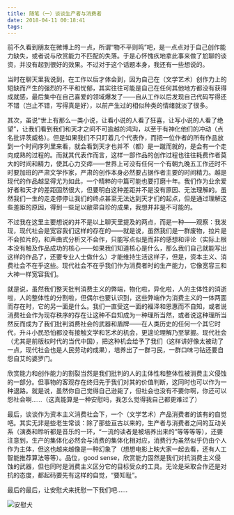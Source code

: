 ```yaml
---
title: 随笔（一）谈谈生产者与消费者
date: 2018-04-11 00:18:41
tags:
---
```

前不久看到朋友在微博上的一点，所谓“物不平则鸣”吧，是一点点对于自己创作能力缺失，或者说与欣赏能力不匹配的失落。于是心怀愧疚地拿此事来做了尬聊的谈资，并没有起到很好的效果。不过对于这个话题本身，我还有一些想说的。

当时在聊天里我说到，在工作以后才体会到，因为自己在（文学艺术）创作力上的短缺而产生的强烈的不平和忧郁，其实往往可能是自己在任何其他地方都没有获得成就感，最后集中在自己喜爱的领域爆发了——自从工作以后发现自己代码写得还不错（岂止不错，写得真是好），以前产生过的相似种类的情绪就淡了很多。

其次，虽说“世上有那么一类小说，让看小说的人看了狂喜，让写小说的人看了绝望”，让我们看到我们和天才之间不可逾越的鸿沟，以至于有神化他们的冲动（点名批评茨威格）。但是如果我们不只盯着几个代表作，而把一位作者的所有作品放到一个时间序列里来看，就会看到天才也并不（都）是一蹴而就的，是会有一个走向成熟的过程的。而就其代表作而言，这样一部作品的创作过程也往往耗费作者莫大的时间和精力，使其心力交瘁——世界上可没有任何一个有朝九晚五工作还时不时要加班的严肃文学作家，严肃的创作本身必然要占据作者主要的时间精力。越是现代的作品越显得尤为如此，一个精粹的中篇可能也要打磨十年。我们作为业余爱好者和天才的差距固然很大，但要明白这种差距并不是没有原因、无法理解的。虽然我们一生的走走停停让我们的终点甚至无法达到天才们的起点，但是通过理解这些差距的原因，得到一些足以敝帚自珍的成果，我想并非是不可能的。

<!--more-->

不过我在这里主要想说的并不是以上聊天里提及的两点，而是一种——观察：我发现，现代社会是宽容我们这样的存在的——就是说，虽然我们是一群废物，拉片是不会拉片的，和声曲式分析又不会作，只能写点似是而非的感想和评论（实际上根本没有触及作品成功的核心——如果我们知道核心是什么，那么我们自己就能写出这样的作品了，还要专业人士做什么）才能维持生活这样子，但是，资本主义、消费社会不在乎这些。现代社会不在乎我们作为消费者时的生产能力，它像宽容三和大神一样宽容我们。

就是说，虽然我们整天批判消费主义的弊端，物化啦，异化啦，人的主体性的消逝啦，人的整体性的分割啦，但偶尔也要认识到，这些弊端作为消费主义的一体两面而存在时，它的另一面是什么。我们一直受这一面的福泽和恩惠而不自知，或者说消费社会作为现存秩序的存在让这种不自知成为一种理所当然，或者说这种理所当然反而成为了我们批判消费社会的武器和盾牌——在人类历史的任何一个其它时代，升斗小民恐怕都没有接触文学和艺术的机会，更遑论理解乃至掌握。现代社会（尤其是前版权时代的当代中国），把这种机会给予了我们（这样讲好像太被动了一点，现代社会也是人民劳动的成果），培养出了一群刁民，一群口味刁钻还要自怨自艾的婆罗门。

欣赏能力和创作能力的割裂当然是我们批判的人的主体性和整体性被消费主义侵蚀的一部分。但事物的客观存在终归先于我们对其的价值判断，这同时也可以作为一种退路。就是说，虽然你自己觉得自己逊毙了，但社会也没有不要你啊，你还可以怨社会啊……（这真能算是一种安慰吗，我怎么觉得我自己都更难过了）

最后，谈谈作为资本主义消费社会下，一个（文学艺术）产品消费者的该有的自觉吧。其实无非是些老生常谈：除了那些亘古以来的，生产者与消费者之间的互动关系（演奏和聆听都是音乐的一环，“一流的读者是被培养出来的”等等等等），还要注意到，生产的集体化必然会与消费的集体化相对应，消费行为虽然似乎仍由个人作为主体，但这也越来越像是一种幻象了（想想电影上映大家一起去看，还有人工智能推荐算法等等）。品位，good sense，欣赏能力固然是我们对抗消费主义侵蚀的武器，但也同时是消费主义区分它的目标受众的工具。无论是采取合作还是对抗的态度，都起码要先有这样的自觉，“要知耻”。

最后的最后，让安慰犬来抚慰一下我们吧……

![安慰犬](安慰犬.jpg)